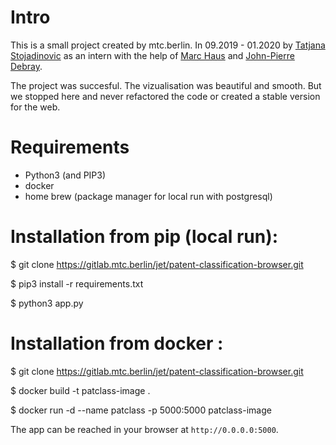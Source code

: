 # Intro
This is a small project created by mtc.berlin. In 09.2019 - 01.2020 by [Tatjana Stojadinovic](https://www.linkedin.com/in/tatjana-stojadinovic) as an intern 
with the help of [Marc Haus](https://www.linkedin.com/in/marc-haus/) and [John-Pierre Debray](https://www.linkedin.com/in/john-pierre-d-079a72183/). 

The project was succesful. The vizualisation was beautiful and smooth. But we stopped here and never refactored the code or created a stable version for the web. 

# Requirements

- Python3 (and PIP3)
- docker
- home brew (package manager for local run with postgresql)

# Installation from pip (local run):

$ git clone https://gitlab.mtc.berlin/jet/patent-classification-browser.git

$ pip3 install -r requirements.txt

$ python3 app.py


# Installation from docker :
$ git clone https://gitlab.mtc.berlin/jet/patent-classification-browser.git

$ docker build -t patclass-image .

$ docker run -d --name patclass -p 5000:5000 patclass-image

The app can be reached in your browser at `http://0.0.0.0:5000`.


